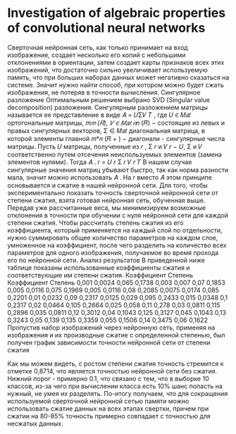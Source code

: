 # Investigation of algebraic properties of convolutional neural networks
Сверточная нейронная сеть, как только принимает на вход
изображение, создает несколько его копий с небольшими отклонениями в
ориентации, затем создает карты признаков всех этих изображений, что
достаточно сильно увеличивает используемую память, что при больших
наборах данных может негативно сказаться на системе. Значит нужно
найти способ, при котором можно будет сжать изображения, не потеряв в
точности вычисления.
Сингулярное разложение
Оптимальным решением выбрано SVD (Singular value decomposition)
разложения.
Сингулярным разложением матрицы называется ее представление в
виде
𝐴 = 𝑈Σ𝑉
𝑇
,
где 𝑈 ∈ 𝑀𝑎𝑡 ортогональные матрицы, 𝑚*𝑚
(𝑅), 𝑉 ∈ 𝑀𝑎𝑡
𝑛*𝑛
(𝑅) −
состоящие из левых и правых сингулярных векторов,
Σ ∈ 𝑀𝑎𝑡 диагональная матрица, в которой элементы главной
𝑚*𝑛
(𝑅
+
) −
диагонали - сингулярные числа матрицы.
Пусть 𝑈 матрицы, полученные из
𝑟
, Σ
𝑟
и 𝑉
𝑟 − 𝑈, Σ и 𝑉
соответственно путем отсечения неиспользуемых элементов (замена
элементов нулями). Тогда 𝐴 .
𝑟 = 𝑈
𝑟
Σ
𝑟
𝑉
𝑟
𝑇
В нашем случае сингулярные значения матриц убывают быстро, так
как норма разности мала, значит можно использовать 𝐴 . На
𝑟
вместо 𝐴
этом принципе основывается и сжатие в нашей нейронной сети.
Для того, чтобы экспериментально показать точность сверточной
нейронной сети от степени сжатия, взята готовая нейронная сеть,
обученная выше. Передав уже рассчитанные веса, мы минимизируем
возможные отклонения в точности при обучении с нуля нейронной сети
для каждой степени сжатия.
Чтобы рассчитать степень сжатия из его коэффициента, который
применяется на каждый слой по отдельности, нужно суммировать общее
количество параметров на каждом слое, умноженное на коэффициент,
после чего разделить на количество всех параметров для одного
изображения, получаемое во время прохода его по нейронной сети.
Анализ результатов
В приведенной ниже таблице показаны использованные
коэффициенты сжатия и соответствующие им степени сжатия.
Коэффициент Степень Коэффициент Степень
0,001 0,0024 0,065 0,1738
0,003 0,007 0,07 0,1853
0,005 0,0116 0,075 0,1969
0,005 0,0116 0,08 0,2085
0,0075 0,0174 0,085 0,2201
0,01 0,0232 0,09 0,2317
0,0125 0,029 0,095 0,2433
0,015 0,0348 0,1 0,2317
0,02 0,0464 0,105 0,2664
0,025 0,058 0,11 0,278
0,03 0,0811 0,115 0,2896
0,035 0,0811 0,12 0,3012
0,04 0,1043 0,125 0,3127
0,045 0,1043 0,13 0,3243
0,05 0,139 0,135 0,3359
0,055 0,1506 0,14 0,3475
0,06 0,1622
Пропустив набор изображений через нейронную сеть, применяя на
изображения и их производные сжатие с определенной степенью, был
получен график зависимости точности нейронной сети от степени сжатия

Как мы можем видеть, с ростом степени сжатия точность стремится
к отметке 0,8714, что является точностью нейронной сети без сжатия.
Нижний порог - примерно 0.1, что связано с тем, что в выборке 10 классов,
из-за чего при вычислении класса есть 10% шанс попасть на нужный, не
умея их разделять.
По-итогу получаем, что для сокращения используемой сверточной
нейронной сетью памяти можно использовать сжатие данных на всех
этапах свертки, причем при сжатии на 80-85% точность примерно
совпадает с точностью для несжатых данных.
